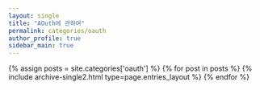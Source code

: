 ```yaml
---
layout: single
title: "AOuth에 관하여"
permalink: categories/oauth
author_profile: true
sidebar_main: true
---
```


{% assign posts = site.categories['oauth'] %}
{% for post in posts %} {% include archive-single2.html type=page.entries_layout %} {% endfor %}
